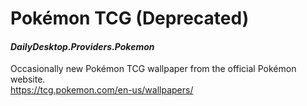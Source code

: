# Pokémon TCG (Deprecated)
#### *DailyDesktop.Providers.Pokemon*

Occasionally new Pokémon TCG wallpaper from the official Pokémon website.<br />
https://tcg.pokemon.com/en-us/wallpapers/
